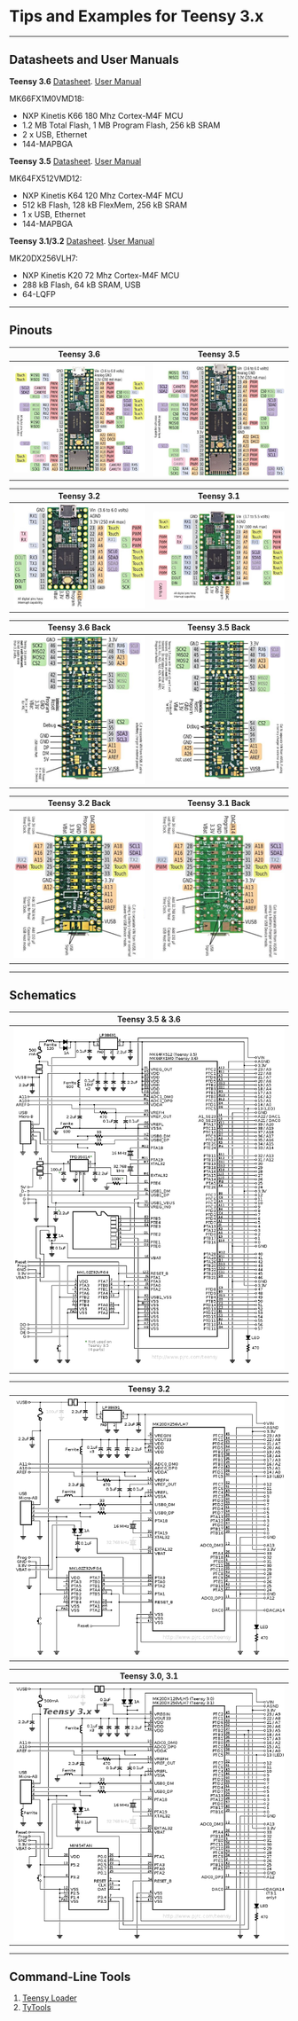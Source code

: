 # Tips and Examples for Teensy 3.x

---
## Datasheets and User Manuals

**Teensy 3.6** [Datasheet](https://www.pjrc.com/teensy/K66P144M180SF5V2.pdf). [User Manual](https://www.pjrc.com/teensy/K66P144M180SF5RMV2.pdf)

MK66FX1M0VMD18:
- NXP Kinetis K66 180 Mhz Cortex-M4F MCU
- 1.2 MB Total Flash, 1 MB Program Flash, 256 kB SRAM
- 2 x USB, Ethernet
- 144-MAPBGA


**Teensy 3.5** [Datasheet](https://www.pjrc.com/teensy/K64P144M120SF5.pdf). [User Manual](https://www.pjrc.com/teensy/K64P144M120SF5RM.pdf)

MK64FX512VMD12:
- NXP Kinetis K64 120 Mhz Cortex-M4F MCU
- 512 kB Flash, 128 kB FlexMem, 256 kB SRAM
- 1 x USB, Ethernet
- 144-MAPBGA


**Teensy 3.1/3.2** [Datasheet](https://www.pjrc.com/teensy/K20P64M72SF1.pdf). [User Manual](https://www.pjrc.com/teensy/K20P64M72SF1RM.pdf)

MK20DX256VLH7:
- NXP Kinetis K20 72 Mhz Cortex-M4F MCU
- 288 kB Flash, 64 kB SRAM, USB
- 64-LQFP


---
## Pinouts

|**Teensy 3.6**                                           |**Teensy 3.5**                                          |
|:-------------------------------------------------------:|:------------------------------------------------------:|
|<img src="./Document/Pinouts_3.6.jpg" width="400"/>      |<img src="./Document/Pinouts_3.5.jpg" width="400"/>     |

|**Teensy 3.2**                                           |**Teensy 3.1**                                          |
|:-------------------------------------------------------:|:------------------------------------------------------:|
|<img src="./Document/Pinouts_3.2.jpg" width="400"/>      |<img src="./Document/Pinouts_3.1.jpg" width="400"/>     |

|**Teensy 3.6 Back**                                      |**Teensy 3.5 Back**                                     |
|:-------------------------------------------------------:|:------------------------------------------------------:|
|<img src="./Document/Pinouts_3.6_back.jpg" width="400"/> |<img src="./Document/Pinouts_3.5_back.jpg" width="400"/>|

|**Teensy 3.2 Back**                                      |**Teensy 3.1 Back**                                     |
|:-------------------------------------------------------:|:------------------------------------------------------:|
|<img src="./Document/Pinouts_3.2_back.jpg" width="400"/> |<img src="./Document/Pinouts_3.1_back.jpg" width="400"/>|

---

## Schematics

|**Teensy 3.5 & 3.6**                   |
|:-------------------------------------:|
|<img src="./Document/schematic36.png"/>|

|**Teensy 3.2**                         |
|:-------------------------------------:|
|<img src="./Document/schematic32.gif"/>|

|**Teensy 3.0, 3.1**                    |
|:-------------------------------------:|
|<img src="./Document/schematic3.gif"/> |


---

## Command-Line Tools

1. [Teensy Loader](https://github.com/PaulStoffregen/teensy_loader_cli)
2. [TyTools](http://neodd.com/tytools/)

